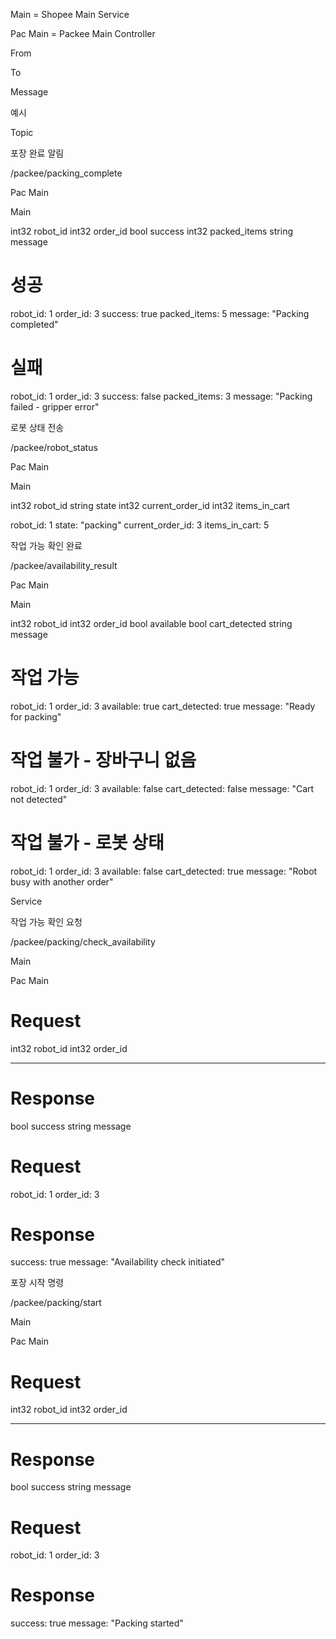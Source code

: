 Main = Shopee Main Service

Pac Main = Packee Main Controller





From

To

Message

예시

Topic











포장 완료 알림

/packee/packing_complete

Pac Main

Main

int32 robot_id
int32 order_id
bool success
int32 packed_items
string message

# 성공
robot_id: 1
order_id: 3
success: true
packed_items: 5
message: "Packing completed"

# 실패
robot_id: 1
order_id: 3
success: false
packed_items: 3
message: "Packing failed - gripper error"

로봇 상태 전송

/packee/robot_status

Pac Main

Main

int32 robot_id
string state
int32 current_order_id
int32 items_in_cart

robot_id: 1
state: "packing"
current_order_id: 3
items_in_cart: 5

작업 가능 확인 완료

/packee/availability_result

Pac Main

Main

int32 robot_id
int32 order_id
bool available
bool cart_detected
string message

# 작업 가능
robot_id: 1
order_id: 3
available: true
cart_detected: true
message: "Ready for packing"

# 작업 불가 - 장바구니 없음
robot_id: 1
order_id: 3
available: false
cart_detected: false
message: "Cart not detected"

# 작업 불가 - 로봇 상태
robot_id: 1
order_id: 3
available: false
cart_detected: true
message: "Robot busy with another order"

Service











작업 가능 확인 요청

/packee/packing/check_availability

Main

Pac Main

# Request
int32 robot_id
int32 order_id

---
# Response
bool success
string message

# Request
robot_id: 1
order_id: 3

# Response
success: true
message: "Availability check initiated"

포장 시작 명령

/packee/packing/start

Main 

Pac Main

# Request
int32 robot_id
int32 order_id

---
# Response
bool success
string message

# Request
robot_id: 1
order_id: 3

# Response
success: true
message: "Packing started"